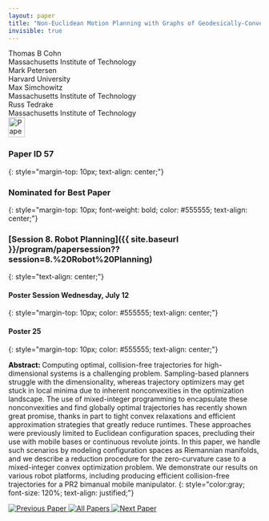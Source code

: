 ```yaml
---
layout: paper
title: "Non-Euclidean Motion Planning with Graphs of Geodesically-Convex Sets"
invisible: true
---
```

<div class="paper-authors">
<div class="paper-author-box">
    <div class="paper-author-name">Thomas B Cohn</div>
    <div class="paper-author-uni">Massachusetts Institute of Technology</div>
</div>
<div class="paper-author-box">
    <div class="paper-author-name">Mark Petersen</div>
    <div class="paper-author-uni">Harvard University</div>
</div>
<div class="paper-author-box">
    <div class="paper-author-name">Max Simchowitz</div>
    <div class="paper-author-uni">Massachusetts Institute of Technology</div>
</div>
<div class="paper-author-box">
    <div class="paper-author-name">Russ Tedrake</div>
    <div class="paper-author-uni">Massachusetts Institute of Technology</div>
</div>

</div><div class="paper-pdf">
<div> <a href="http://www.roboticsproceedings.org/rss19/p057.pdf"><img src="{{ site.baseurl }}/images/paper_link.png" alt="Paper Website" width = "33"  height = "40"/></a> </div>
</div>

### Paper ID 57
{: style="margin-top: 10px; text-align: center;"}

### Nominated for Best Paper
{: style="margin-top: 10px; font-weight: bold; color: #555555; text-align: center;"}

### [Session 8. Robot Planning]({{ site.baseurl }}/program/papersession??session=8.%20Robot%20Planning)
{: style="text-align: center;"}

#### Poster Session Wednesday, July 12
{: style="margin-top: 10px; color: #555555; text-align: center;"}

#### Poster 25
{: style="margin-top: 10px; color: #555555; text-align: center;"}

<b style="color: black;">Abstract: </b>Computing optimal, collision-free trajectories for high-dimensional systems is a challenging problem. Sampling-based planners struggle with the dimensionality, whereas trajectory optimizers may get stuck in local minima due to inherent nonconvexities in the optimization landscape. The use of mixed-integer programming to encapsulate these nonconvexities and find globally optimal trajectories has recently shown great promise, thanks in part to tight convex relaxations and efficient approximation strategies that greatly reduce runtimes. These approaches were previously limited to Euclidean configuration spaces, precluding their use with mobile bases or continuous revolute joints. In this paper, we handle such scenarios by modeling configuration spaces as Riemannian manifolds, and we describe a reduction procedure for the zero-curvature case to a mixed-integer convex optimization problem. We demonstrate our results on various robot platforms, including producing efficient collision-free trajectories for a PR2 bimanual mobile manipulator.
{: style="color:gray; font-size: 120%; text-align: justified;"}


<div class="paper-menu">
<a href="{{ site.baseurl }}/program/papers/056/"> <img src="{{ site.baseurl }}/images/previous_paper_icon.png" alt="Previous Paper" title="Previous Paper"/> </a>
<a href="{{ site.baseurl }}/program/papers"><img src="{{ site.baseurl }}/images/overview_icon.png" alt="All Papers" title="All Papers"/> </a>
<a href="{{ site.baseurl }}/program/papers/058/"> <img src="{{ site.baseurl }}/images/next_paper_icon.png" alt="Next Paper" title="Next Paper"/> </a>

</div>
